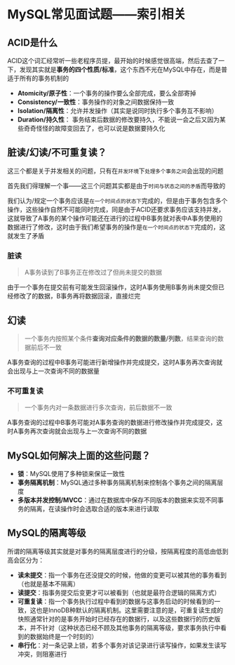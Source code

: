 # MySQL常见面试题——索引相关

## ACID是什么

ACID这个词汇经常听一些老程序员提，最开始的时候感觉很高端，然后去查了一下，发现其实就是**事务的四个性质/标准**，这个东西不光在MySQL中存在，而是普适于所有的事务机制的

- **Atomicity/原子性**：一个事务的操作要么全部完成，要么全部寄掉
- **Consistency/一致性**：事务操作的对象之间数据保持一致
- **Isolation/隔离性**：允许并发操作（其实是说同时执行多个事务互不影响）
- **Duration/持久性**： 事务结束后数据的修改要持久，不能说一会之后又因为某些奇奇怪怪的故障变回去了，也可以说是数据要持久化

## 脏读/幻读/不可重复读？

这三个都是关于并发相关的问题，只有在`并发环境`下`处理多个事务之间`会出现的问题

首先我们得理解一个事——这三个问题其实都是由于`时间与状态之间的矛盾`而导致的

我们认为/规定一个事务应该是`在一个时间点的状态下`完成的，但是由于事务包含多个操作，这些操作自然不可能同时完成，同是由于ACID还要求事务应该支持并发，这就导致了A事务的某个操作可能还在进行的过程中B事务就对表中A事务使用的数据进行了修改，这时由于我们希望事务的操作是`在一个时间点的状态下`完成的，这就发生了矛盾
### 脏读

> A事务读到了B事务正在修改过了但尚未提交的数据

由于一个事务在提交前有可能发生回滚操作，这时A事务使用B事务尚未提交但已经修改了的数据，B事务再将数据回滚，直接烂完

## 幻读

> 一个事务内按照某个条件**查询对应条件的数据的数量/列数**，结果查询的数据前后不一致

A事务查询的过程中B事务可能进行新增操作并完成提交，这时A事务再次查询就会出现与上一次查询不同的数据量
### 不可重复读

> 一个事务内对一条数据进行多次查询，前后数据不一致

A事务查询的过程中B事务可能对A事务查询的数据进行修改操作并完成提交，这时A事务再次查询就会出现与上一次查询不同的数据

## MySQL如何解决上面的这些问题？

- **锁**：MySQL使用了多种锁来保证一致性
- **事务隔离机制**：MySQL通过多种事务隔离机制来控制各个事务之间的隔离层度
- **多版本并发控制/MVCC**：通过在数据库中保存不同版本的数据来实现不同事务的隔离，在读操作时会选取合适的版本来进行读取

## MySQL的隔离等级

所谓的隔离等级其实就是对事务的隔离层度进行的分级，按隔离程度的高低由低到高会区分为：

- **读未提交**：指一个事务在还没提交的时候，他做的变更可以被其他的事务看到（也就是基本不隔离）
- **读提交**：指事务提交后变更才可以被看到（也就是最符合逻辑的隔离方式）
- **可重复读**：指一个事务执行过程中看到的数据与这事务启动的时候看到的一致，这也是InnoDB种默认的隔离机制。这里需要注意的是，可重复读生成的快照通常针对的是事务开始时已经存在的数据行，以及这些数据行的历史版本，并不针对（这种状态已经不顾及其他事务的隔离等级，要求事务执行中看到的数据始终是一个时刻的）
- **串行化**：对一条记录上锁，若多个事务对该记录进行读写操作，如果发生读写冲突，则阻塞进行